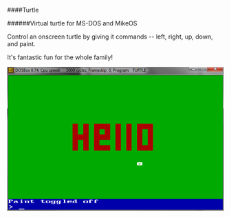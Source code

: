 ####Turtle

######Virtual turtle for MS-DOS and MikeOS

Control an onscreen turtle by giving it commands -- left, right, up, down, and paint.

It's fantastic fun for the whole family!

<img src="screenshot.png">
